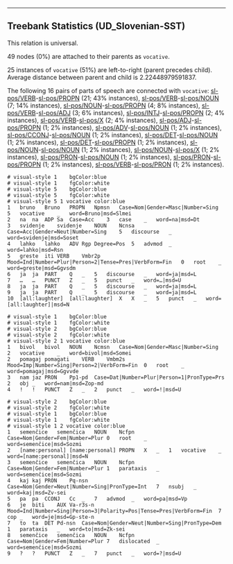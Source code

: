 

--------------------------------------------------------------------------------

## Treebank Statistics (UD_Slovenian-SST)

This relation is universal.

49 nodes (0%) are attached to their parents as `vocative`.

25 instances of `vocative` (51%) are left-to-right (parent precedes child).
Average distance between parent and child is 2.22448979591837.

The following 16 pairs of parts of speech are connected with `vocative`: [sl-pos/VERB]()-[sl-pos/PROPN]() (21; 43% instances), [sl-pos/VERB]()-[sl-pos/NOUN]() (7; 14% instances), [sl-pos/NOUN]()-[sl-pos/PROPN]() (4; 8% instances), [sl-pos/VERB]()-[sl-pos/ADJ]() (3; 6% instances), [sl-pos/INTJ]()-[sl-pos/PROPN]() (2; 4% instances), [sl-pos/VERB]()-[sl-pos/X]() (2; 4% instances), [sl-pos/ADJ]()-[sl-pos/PROPN]() (1; 2% instances), [sl-pos/ADV]()-[sl-pos/NOUN]() (1; 2% instances), [sl-pos/CCONJ]()-[sl-pos/NOUN]() (1; 2% instances), [sl-pos/DET]()-[sl-pos/NOUN]() (1; 2% instances), [sl-pos/DET]()-[sl-pos/PROPN]() (1; 2% instances), [sl-pos/NOUN]()-[sl-pos/NOUN]() (1; 2% instances), [sl-pos/NOUN]()-[sl-pos/X]() (1; 2% instances), [sl-pos/PRON]()-[sl-pos/NOUN]() (1; 2% instances), [sl-pos/PRON]()-[sl-pos/PROPN]() (1; 2% instances), [sl-pos/VERB]()-[sl-pos/PRON]() (1; 2% instances).


~~~ conllu
# visual-style 1	bgColor:blue
# visual-style 1	fgColor:white
# visual-style 5	bgColor:blue
# visual-style 5	fgColor:white
# visual-style 5 1 vocative	color:blue
1	bruno	Bruno	PROPN	Npmsn	Case=Nom|Gender=Masc|Number=Sing	5	vocative	_	word=Bruno|msd=Slmei
2	na	na	ADP	Sa	Case=Acc	3	case	_	word=na|msd=Dt
3	svidenje	svidenje	NOUN	Ncnsa	Case=Acc|Gender=Neut|Number=Sing	5	discourse	_	word=svidenje|msd=Soset
4	lahko	lahko	ADV	Rgp	Degree=Pos	5	advmod	_	word=lahko|msd=Rsn
5	greste	iti	VERB	Vmbr2p	Mood=Ind|Number=Plur|Person=2|Tense=Pres|VerbForm=Fin	0	root	_	word=greste|msd=Ggvsdm
6	ja	ja	PART	Q	_	5	discourse	_	word=ja|msd=L
7	…	…	PUNCT	Z	_	5	punct	_	word=…|msd=U
8	ja	ja	PART	Q	_	5	discourse	_	word=ja|msd=L
9	ja	ja	PART	Q	_	5	discourse	_	word=ja|msd=L
10	[all:laughter]	[all:laughter]	X	X	_	5	punct	_	word=[all:laughter]|msd=N

~~~


~~~ conllu
# visual-style 1	bgColor:blue
# visual-style 1	fgColor:white
# visual-style 2	bgColor:blue
# visual-style 2	fgColor:white
# visual-style 2 1 vocative	color:blue
1	bivol	bivol	NOUN	Ncmsn	Case=Nom|Gender=Masc|Number=Sing	2	vocative	_	word=bivol|msd=Somei
2	pomagaj	pomagati	VERB	Vmbm2s	Mood=Imp|Number=Sing|Person=2|VerbForm=Fin	0	root	_	word=pomagaj|msd=Ggvvde
3	nam	jaz	PRON	Pp1-pd	Case=Dat|Number=Plur|Person=1|PronType=Prs	2	obj	_	word=nam|msd=Zop-md
4	!	!	PUNCT	Z	_	2	punct	_	word=!|msd=U

~~~


~~~ conllu
# visual-style 2	bgColor:blue
# visual-style 2	fgColor:white
# visual-style 1	bgColor:blue
# visual-style 1	fgColor:white
# visual-style 1 2 vocative	color:blue
1	semenčice	semenčica	NOUN	Ncfpn	Case=Nom|Gender=Fem|Number=Plur	0	root	_	word=semenčice|msd=Sozmi
2	[name:personal]	[name:personal]	PROPN	X	_	1	vocative	_	word=[name:personal]|msd=N
3	semenčice	semenčica	NOUN	Ncfpn	Case=Nom|Gender=Fem|Number=Plur	1	parataxis	_	word=semenčice|msd=Sozmi
4	kaj	kaj	PRON	Pq-nsn	Case=Nom|Gender=Neut|Number=Sing|PronType=Int	7	nsubj	_	word=kaj|msd=Zv-sei
5	pa	pa	CCONJ	Cc	_	7	advmod	_	word=pa|msd=Vp
6	je	biti	AUX	Va-r3s-n	Mood=Ind|Number=Sing|Person=3|Polarity=Pos|Tense=Pres|VerbForm=Fin	7	cop	_	word=je|msd=Gp-ste-n
7	to	ta	DET	Pd-nsn	Case=Nom|Gender=Neut|Number=Sing|PronType=Dem	1	parataxis	_	word=to|msd=Zk-sei
8	semenčice	semenčica	NOUN	Ncfpn	Case=Nom|Gender=Fem|Number=Plur	7	dislocated	_	word=semenčice|msd=Sozmi
9	?	?	PUNCT	Z	_	7	punct	_	word=?|msd=U

~~~


